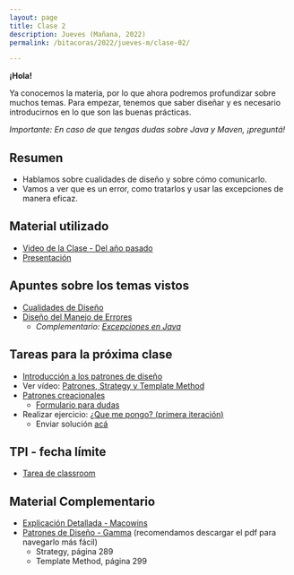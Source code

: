 ```yaml
---
layout: page
title: Clase 2
description: Jueves (Mañana, 2022)
permalink: /bitacoras/2022/jueves-m/clase-02/

---
```


**¡Hola!**

Ya conocemos la materia, por lo que ahora podremos profundizar sobre muchos temas. Para empezar, tenemos que saber diseñar y es necesario introducirnos en lo que son las buenas prácticas.

_Importante: En caso de que tengas dudas sobre Java y Maven, ¡preguntá!_

## Resumen

- Hablamos sobre cualidades de diseño y sobre cómo comunicarlo.
- Vamos a ver que es un error, como tratarlos y usar las excepciones de manera eficaz.

## Material utilizado

- [Video de la Clase - Del año pasado](https://youtu.be/izr0L5bOGJc)
- [Presentación]()

## Apuntes sobre los temas vistos

- [Cualidades de Diseño](https://docs.google.com/document/d/14HdvHvS33WqYb6Ak0BGa0IeCTbzeCRSDKs-1Ot-qLDw/edit)
- [Diseño del Manejo de Errores](https://docs.google.com/document/d/1u7t9eKDdAVwhQVAkstV0nkfAGIJsY2O_UEHKJJVje6c/edit#)
  - _Complementario: [Excepciones en Java](https://docs.google.com/document/d/1G0a9j-OA0rIEA5cdvEhIMbztJVo86ssvZKBK8HL9akg/edit)_

## Tareas para la próxima clase

- [Introducción a los patrones de diseño](https://docs.google.com/document/d/1uXPhuAKXa4wzcIhriFfnI53aB311jOZtcKfTDuiKQ8Y/edit)
- Ver vídeo: [Patrones, Strategy y Template Method](https://youtu.be/NZRYknYXX90)
- [Patrones creacionales](https://docs.google.com/document/d/1wuU7VVvf7B4zhBinlc0RGuJs5lHI5-ZD/edit#heading=h.gjdgxs)
  - [Formulario para dudas](https://docs.google.com/forms/d/1UvYdokRU9jYNilEio53giorGg1-2QfeCAEh6Jzi0LyM/edit)
- Realizar ejercicio: [¿Que me pongo? (primera iteración)](https://docs.google.com/document/d/1k1f-9AuIohlBGB2soSNePJ6jLxM37_tZeSD-hW_esIQ)
  - Enviar solución [acá](https://docs.google.com/forms/d/1uymYx-XJ9ku9WqQUtIFJC3cwXVFnzmR_YCTplmues30/viewform?edit_requested=true)

## TPI - fecha límite

- [Tarea de classroom]()

## Material Complementario

- [Explicación Detallada - Macowins](https://docs.google.com/document/d/17lZBUaVC8QMDYZG_JCPEcGk3-5lL9Iz6-iG5OmfoaMI/edit#heading=h.pzjlb13p5e2p)
- [Patrones de Diseño - Gamma](https://aulasvirtuales.frba.utn.edu.ar/mod/url/view.php?id=311531) (recomendamos descargar el pdf para navegarlo más fácil)
  - Strategy, página 289
  - Template Method, página 299
